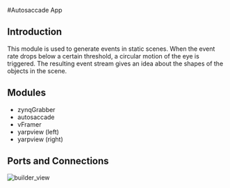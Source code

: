 #Autosaccade App

Introduction
------------
This module is used to generate events in static scenes. When the event rate drops below a certain threshold, a 
circular motion of the eye is triggered. The resulting event stream gives an idea about the shapes of the objects in 
the scene.
 
 Modules
 -------
 * zynqGrabber
 * autosaccade
 * vFramer
 * yarpview (left)
 * yarpview (right)
 
 Ports and Connections
 ---------------------
 ![builder_view](https://github.com/robotology-playground/workspace/event-driven/documentation/images/autoSaccadeApp_builder.png)